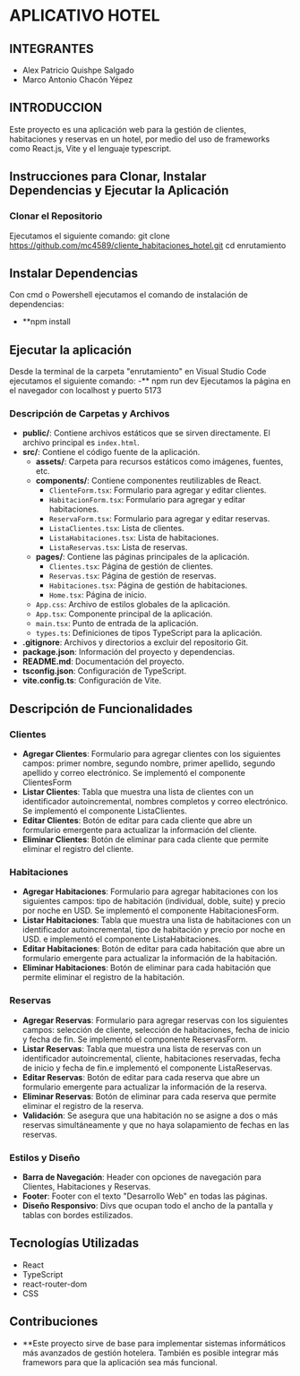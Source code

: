 # APLICATIVO HOTEL

## INTEGRANTES

- Alex Patricio Quishpe Salgado
- Marco Antonio Chacón Yépez

## INTRODUCCION
Este proyecto es una aplicación web para la gestión de clientes, habitaciones y reservas en un hotel, por medio del uso de frameworks como React.js, Vite y el lenguaje typescript.

## Instrucciones para Clonar, Instalar Dependencias y Ejecutar la Aplicación

### Clonar el Repositorio
Ejecutamos el siguiente comando:
git clone https://github.com/mc4589/cliente_habitaciones_hotel.git
cd enrutamiento

## Instalar Dependencias
Con cmd o Powershell ejecutamos el comando de instalación de dependencias:
- **npm install

## Ejecutar la aplicación
Desde la terminal de la carpeta "enrutamiento" en Visual Studio Code ejecutamos el siguiente comando:
-** npm run dev
Ejecutamos la página en el navegador con localhost y puerto 5173


### Descripción de Carpetas y Archivos

- **public/**: Contiene archivos estáticos que se sirven directamente. El archivo principal es `index.html`.
- **src/**: Contiene el código fuente de la aplicación.
  - **assets/**: Carpeta para recursos estáticos como imágenes, fuentes, etc.
  - **components/**: Contiene componentes reutilizables de React.
    - `ClienteForm.tsx`: Formulario para agregar y editar clientes.
    - `HabitacionForm.tsx`: Formulario para agregar y editar habitaciones.
    - `ReservaForm.tsx`: Formulario para agregar y editar reservas.
    - `ListaClientes.tsx`: Lista de clientes.
    - `ListaHabitaciones.tsx`: Lista de habitaciones.
    - `ListaReservas.tsx`: Lista de reservas.
  - **pages/**: Contiene las páginas principales de la aplicación.
    - `Clientes.tsx`: Página de gestión de clientes.
    - `Reservas.tsx`: Página de gestión de reservas.
    - `Habitaciones.tsx`: Página de gestión de habitaciones.
    - `Home.tsx`: Página de inicio.
  - `App.css`: Archivo de estilos globales de la aplicación.
  - `App.tsx`: Componente principal de la aplicación.
  - `main.tsx`: Punto de entrada de la aplicación.
  - `types.ts`: Definiciones de tipos TypeScript para la aplicación.
- **.gitignore**: Archivos y directorios a excluir del repositorio Git.
- **package.json**: Información del proyecto y dependencias.
- **README.md**: Documentación del proyecto.
- **tsconfig.json**: Configuración de TypeScript.
- **vite.config.ts**: Configuración de Vite.


## Descripción de Funcionalidades

### Clientes

- **Agregar Clientes**: Formulario para agregar clientes con los siguientes campos: primer nombre, segundo nombre, primer apellido, segundo apellido y correo electrónico. Se implementó el componente ClientesForm
- **Listar Clientes**: Tabla que muestra una lista de clientes con un identificador autoincremental, nombres completos y correo electrónico. Se implementó el componente ListaClientes.
- **Editar Clientes**: Botón de editar para cada cliente que abre un formulario emergente para actualizar la información del cliente.
- **Eliminar Clientes**: Botón de eliminar para cada cliente que permite eliminar el registro del cliente.

### Habitaciones

- **Agregar Habitaciones**: Formulario para agregar habitaciones con los siguientes campos: tipo de habitación (individual, doble, suite) y precio por noche en USD. Se implementó el componente HabitacionesForm.
- **Listar Habitaciones**: Tabla que muestra una lista de habitaciones con un identificador autoincremental, tipo de habitación y precio por noche en USD. e implementó el componente ListaHabitaciones.
- **Editar Habitaciones**: Botón de editar para cada habitación que abre un formulario emergente para actualizar la información de la habitación.
- **Eliminar Habitaciones**: Botón de eliminar para cada habitación que permite eliminar el registro de la habitación.

### Reservas

- **Agregar Reservas**: Formulario para agregar reservas con los siguientes campos: selección de cliente, selección de habitaciones, fecha de inicio y fecha de fin. Se implementó el componente ReservasForm.
- **Listar Reservas**: Tabla que muestra una lista de reservas con un identificador autoincremental, cliente, habitaciones reservadas, fecha de inicio y fecha de fin.e implementó el componente ListaReservas.
- **Editar Reservas**: Botón de editar para cada reserva que abre un formulario emergente para actualizar la información de la reserva.
- **Eliminar Reservas**: Botón de eliminar para cada reserva que permite eliminar el registro de la reserva.
- **Validación**: Se asegura que una habitación no se asigne a dos o más reservas simultáneamente y que no haya solapamiento de fechas en las reservas.

### Estilos y Diseño

- **Barra de Navegación**: Header con opciones de navegación para Clientes, Habitaciones y Reservas.
- **Footer**: Footer con el texto "Desarrollo Web" en todas las páginas.
- **Diseño Responsivo**: Divs que ocupan todo el ancho de la pantalla y tablas con bordes estilizados.

## Tecnologías Utilizadas

- React
- TypeScript
- react-router-dom 
- CSS

## Contribuciones

- **Este proyecto sirve de base para implementar sistemas informáticos más avanzados de gestión hotelera. También es posible integrar más framewors para que la aplicación sea más funcional.
